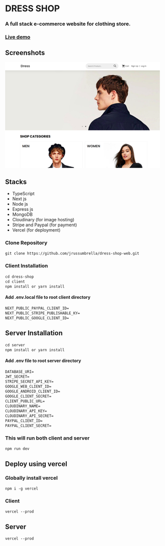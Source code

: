 # DRESS SHOP

### A full stack e-commerce website for clothing store.

### [Live demo](https://dress-shop.vercel.app/)

## Screenshots
                
![Thumbnail](dress-home-page.png)
                
## Stacks

- TypeScript
- Next js
- Node js
- Express js
- MongoDB
- Cloudinary (for image hosting)
- Stripe and Paypal (for payment)
- Vercel (for deployment)

### Clone Repository

```
git clone https://github.com/jrussumbrella/dress-shop-web.git
```

### Client Installation

```
cd dress-shop
cd client
npm install or yarn install
```

#### Add .env.local file to root client directory

```
NEXT_PUBLIC_PAYPAL_CLIENT_ID=
NEXT_PUBLIC_STRIPE_PUBLISHABLE_KY=
NEXT_PUBLIC_GOOGLE_CLIENT_ID=
```

## Server Installation

```
cd server
npm install or yarn install
```

#### Add .env file to root server directory

```
DATABASE_URI=
JWT_SECRET=
STRIPE_SECRET_API_KEY=
GOOGLE_WEB_CLIENT_ID=
GOOGLE_ANDROID_CLIENT_ID=
GOOGLE_CLIENT_SECRET=
CLIENT_PUBLIC_URL=
CLOUDINARY_NAME=
CLOUDINARY_API_KEY=
CLOUDINARY_API_SECRET=
PAYPAL_CLIENT_ID=
PAYPAL_CLIENT_SECRET=
```

### This will run both client and server

```
npm run dev
```

## Deploy using vercel

### Globally install vercel

```
npm i -g vercel
```

### Client

```
vercel --prod
```

## Server

```
vercel --prod
```
